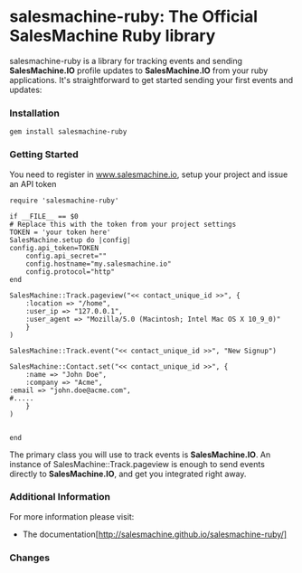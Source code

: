 salesmachine-ruby: The Official SalesMachine Ruby library
====================================================================
salesmachine-ruby is a library for tracking events and sending **SalesMachine.IO** profile updates to **SalesMachine.IO** from your ruby applications. It's straightforward to get started sending your first events and updates:


### Installation

    gem install salesmachine-ruby

### Getting Started

You need to register in www.salesmachine.io, setup your project and issue an API token


    require 'salesmachine-ruby'

    if __FILE__ == $0
  	# Replace this with the token from your project settings
  	TOKEN = 'your token here'
    SalesMachine.setup do |config|
	config.api_token=TOKEN
    	config.api_secret=""
    	config.hostname="my.salesmachine.io"
    	config.protocol="http"
    end 

    SalesMachine::Track.pageview("<< contact_unique_id >>", {
    	:location => "/home", 
    	:user_ip => "127.0.0.1", 
    	:user_agent => "Mozilla/5.0 (Macintosh; Intel Mac OS X 10_9_0)"
    	}
    )

    SalesMachine::Track.event("<< contact_unique_id >>", "New Signup")
    
    SalesMachine::Contact.set("<< contact_unique_id >>", {
    	:name => "John Doe", 
    	:company => "Acme", 
   	:email => "john.doe@acme.com",
	#.....
    	}
    )


    end


The primary class you will use to track events is **SalesMachine.IO**. An instance of
SalesMachine::Track.pageview is enough to send events directly to **SalesMachine.IO**, and get you integrated
right away.

### Additional Information

For more information please visit:

* The documentation[http://salesmachine.github.io/salesmachine-ruby/]

### Changes




